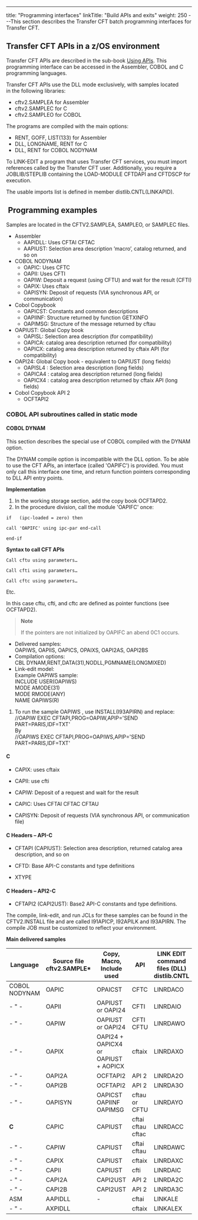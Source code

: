 ---
title: "Programming interfaces"
linkTitle: "Build APIs and exits"
weight: 250
---This section describes the Transfer CFT batch programming interfaces for Transfer CFT.

## Transfer CFT APIs in a z/OS environment

Transfer CFT APIs are described in the sub-book [Using APIs](../../using_apis). This programming interface can be accessed in the Assembler, COBOL and C programming languages.

Transfer CFT APIs use the DLL mode exclusively, with samples located in the following libraries:

* cftv2.SAMPLEA for Assembler
* cftv2.SAMPLEC for C
* cftv2.SAMPLEO for COBOL

The programs are compiled with the main options:

* RENT, GOFF, LIST(133) for Assembler
* DLL, LONGNAME, RENT for C
* DLL, RENT for COBOL NODYNAM

To LINK-EDIT a program that uses Transfer CFT services, you must import references called by the Transfer CFT user. Additionally, you require a JOBLIB/STEPLIB containing the LOAD-MODULE CFTDAPI and CFTDSCP for execution.

The usable imports list is defined in member distlib.CNTL(LINKAPID).

##  Programming examples

Samples are located in the CFTV2.SAMPLEA, SAMPLEO, or SAMPLEC files.

* Assembler
    *   AAPIDLL: Uses CFTAI CFTAC
    *   AAPIUST: Selection area description ’macro’, catalog returned, and so on
* COBOL NODYNAM
    *   OAPIC: Uses CFTC
    *   OAPII: Uses CFTI
    *   OAPIW: Deposit a request (using CFTU) and wait for the result (CFTI)
    *   OAPIX: Uses cftaix
    *   OAPISYN: Deposit of requests (VIA synchronous API, or communication)
* Cobol Copybook
    *   OAPICST: Constants and common descriptions
    *   OAPIINF: Structure returned by function GETXINFO
    *   OAPIMSG: Structure of the message returned by cftau
* OAPIUST: Global Copy book
    *   OAPISL: Selection area description (for compatibility)
    *   OAPICA: catalog area description returned (for compatibility)
    *   OAPICX: catalog area description returned by cftaix API (for compatibility)
* OAPI24: Global Copy book - equivalent to OAPIUST (long fields)
    *   OAPISL4 : Selection area description (long fields)
    *   OAPICA4 : catalog area description returned (long fields)
    *   OAPICX4 : catalog area description returned by cftaix API (long fields)
* Cobol Copybook API 2
    *   OCFTAPI2

### COBOL API subroutines called in static mode

#### COBOL DYNAM

This section describes the special use of COBOL compiled with the DYNAM option.

The DYNAM compile option is incompatible with the DLL option. To be able to use the CFT APIs, an interface (called 'OAPIFC') is provided. You must only call this interface one time, and return function pointers corresponding to DLL API entry points.

****Implementation****

1. In the working storage section, add the copy book OCFTAPD2.
1. In the procedure division, call the module 'OAPIFC' once:

`if   (ipc-loaded = zero) then`

`call 'OAPIFC' using ipc-par end-call`

`end-if`

****Syntax to call CFT APIs****

`Call cftu using parameters…`

`Call cfti using parameters…`

`Call cftc using parameters…`

Etc.

In this case cftu, cfti, and cftc are defined as pointer functions (see OCFTAPD2).

> **Note**
>
> If the pointers are not initialized by OAPIFC an abend 0C1 occurs.

* Delivered samples:  
    OAPIWS, OAPIIS, OAPICS, OPAIXS, OAPI2AS, OAPI2BS
* Compilation options:  
    CBL DYNAM,RENT,DATA(31),NODLL,PGMNAME(LONGMIXED)
* Link-edit model:  
    Example OAPIWS sample:  
    INCLUDE USER(OAPIWS)  
    MODE AMODE(31)  
    MODE RMODE(ANY)  
    NAME OAPIWS(R)

1. To run the sample OAPIWS , use INSTALL(I93APIRN) and replace:  
    //OAPIW EXEC CFTAPI,PROG=OAPIW,APIP='SEND PART=PARIS,IDF=TXT'  
    By  
    //OAPIWS EXEC CFTAPI,PROG=OAPIWS,APIP='SEND PART=PARIS,IDF=TXT'

#### C

* CAPIX: uses cftaix

<!-- -->

* CAPII: use cfti

<!-- -->

* CAPIW: Deposit of a request and wait for the result

<!-- -->

* CAPIC: Uses CFTAI CFTAC CFTAU

<!-- -->

* CAPISYN: Deposit of requests (VIA synchronous API, or communication file)

#### C Headers – API-C

* CFTAPI (CAPIUST): Selection area description, returned catalog area description, and so on

<!-- -->

* CFTD: Base API-C constants and type definitions 

<!-- -->

* XTYPE

#### C Headers – API2-C

* CFTAPI2 (CAPI2UST): Base2 API-C constants and type definitions.

The compile, link-edit, and run JCLs for these samples can be found in the CFTV2.INSTALL file and are called I91APICP, I92APILK and I93APIRN. The compile JOB must be customized to reflect your environment.

**Main delivered samples**


| Language  | Source file<br/> cftv2.SAMPLE* | Copy,<br/> Macro,<br/> Include used | API  | LINK EDIT command files (DLL) distlib.CNTL  | Load module  |
| --- | --- | --- | --- | --- | --- |
| COBOL NODYNAM  | OAPIC | OPAICST | CFTC | LINRDACO | OPAIC |
| - " -  | OAPII | OAPIUST or OAPI24 | CFTI | LINRDAIO | OAPII |
| - " -  | OAPIW | OAPIUST or OAPI24 | CFTI<br/> CFTU | LINRDAWO | OAPIW |
| - " -  | OAPIX | OAPI24 + OAPICX4 or<br/> OAPIUST + AOPICX | cftaix | LINRDAXO | OAPIX |
| - " -  | OAPI2A | OCFTAPI2 | API 2 | LINRDA2O | OAPI2A |
| - " -  | OAPI2B | OCFTAPI2 | API 2 | LINRDA3O | OAPI2B |
| - " -  | OAPISYN  | OAPICST OAPIINF OAPIMSG  | cftau or CFTU  | LINRDAYO  | OAPISYN  |
| **C** | CAPIC | CAPIUST | cftai<br/> cftau<br/> cftac | LINRDACC | CAPIC |
| - " -  | CAPIW | CAPIUST | cftai<br/> cftau | LINRDAWC | CAPIW |
| - " -  | CAPIX | CAPIUST | cftaix | LINRDAXC | CAPIX |
| - " -  | CAPII | CAPIUST | cfti | LINRDAIC | CAPII |
| - " -  | CAPI2A | CAPI2UST | API 2 | LINRDA2C | CAPI2A |
| - " -  | CAPI2B | CAPI2UST | API 2 | LINRDA3C | CAPI2B |
| ASM  | AAPIDLL | - | cftai | LINKALE | AAPIDLL |
| - " -  | AXPIDLL  |   | cftaix  | LINKALEX  | AXPIDLL  |

